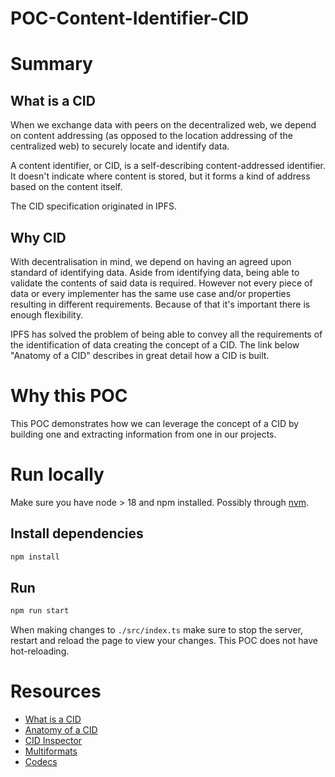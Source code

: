 # POC-Content-Identifier-CID

# Summary

## What is a CID

When we exchange data with peers on the decentralized web, we depend on content addressing (as opposed to the location addressing of the centralized web) to securely locate and identify data. 

A content identifier, or CID, is a self-describing content-addressed identifier. It doesn't indicate where content is stored, but it forms a kind of address based on the content itself.

The CID specification originated in IPFS.

## Why CID
With decentralisation in mind, we depend on having an agreed upon standard of identifying data. Aside from identifying data, being able to validate the contents of said data is required. However not every piece of data or every implementer has the same use case and/or properties resulting in different requirements. Because of that it's important there is enough flexibility. 

IPFS has solved the problem of being able to convey all the requirements of the identification of data creating the concept of a CID. The link below "Anatomy of a CID" describes in great detail how a CID is built.

# Why this POC
This POC demonstrates how we can leverage the concept of a CID by building one and extracting information from one in our projects.

# Run locally
Make sure you have node > 18 and npm installed. Possibly through [nvm](https://github.com/nvm-sh/nvm). 

## Install dependencies
```bash
npm install
```

## Run
```bash
npm run start
```
When making changes to `./src/index.ts` make sure to stop the server, restart and reload the page to view your changes. This POC does not have hot-reloading.

# Resources
- [What is a CID](https://docs.ipfs.tech/concepts/content-addressing/#what-is-a-cid)
- [Anatomy of a CID](https://proto.school/anatomy-of-a-cid)
- [CID Inspector](https://cid.ipfs.io/#bafybeigdyrzt5sfp7udm7hu76uh7y26nf3efuylqabf3oclgtqy55fbzdi)
- [Multiformats](https://multiformats.io/)
- [Codecs](https://github.com/multiformats/multicodec/blob/master/table.csv)
